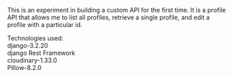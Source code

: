 This is an experiment in building a custom API for the first time. It is a profile API that allows me to list all profiles, retrieve a single profile, and edit a profile with a particular id. 

Technologies used: <br>
django-3.2.20 <br>
django Rest Framework <br>
cloudinary-1.33.0 <br>
Pillow-8.2.0 <br>
